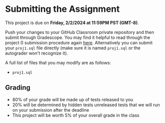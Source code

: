 # Submitting the Assignment

This project is due on **Friday, 2/2/2024 at 11:59PM PST (GMT-8)**.

Push your changes to your GitHub Classroom private repository and then submit through Gradescope. You may find it helpful to read through the project 0 submission procedure again [here](../proj0/submitting.md). Alternatively you can submit your `proj1.sql` file directly \(make sure it is named `proj1.sql` or the autograder won't recognize it\).

A full list of files that you may modify are as follows:

* `proj1.sql`

## Grading

* 80% of your grade will be made up of tests released to you
* 20% will be determined by hidden tests unreleased tests that we will run on your submission after the deadline
* This project will be worth 5% of your overall grade in the class

